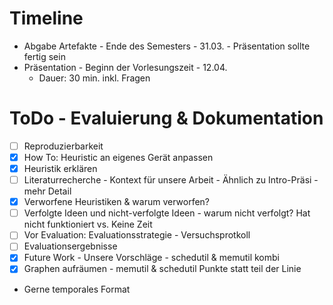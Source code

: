 # Timeline
- Abgabe Artefakte - Ende des Semesters - 31.03. - Präsentation sollte fertig sein
- Präsentation - Beginn der Vorlesungszeit - 12.04.
    - Dauer: 30 min. inkl. Fragen

# ToDo - Evaluierung & Dokumentation
- [ ] Reproduzierbarkeit
- [x] How To: Heuristic an eigenes Gerät anpassen
- [x] Heuristik erklären
- [ ] Literaturrecherche - Kontext für unsere Arbeit - Ähnlich zu Intro-Präsi - mehr Detail
- [x] Verworfene Heuristiken & warum verworfen?
- [ ] Verfolgte Ideen und nicht-verfolgte Ideen - warum nicht verfolgt? Hat nicht funktioniert vs. Keine Zeit
- [ ] Vor Evaluation: Evaluationsstrategie - Versuchsprotkoll
- [ ] Evaluationsergebnisse
- [x] Future Work - Unsere Vorschläge - schedutil & memutil kombi
- [x] Graphen aufräumen - memutil & schedutil Punkte statt teil der Linie

- Gerne temporales Format